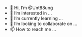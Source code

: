- 👋 Hi, I’m @Unt88ung
- 👀 I’m interested in ...
- 🌱 I’m currently learning ...
- 💞️ I’m looking to collaborate on ...
- 📫 How to reach me ...

<!---
Unt88ung/Unt88ung is a ✨ special ✨ repository because its `README.md` (this file) appears on your GitHub profile.
You can click the Preview link to take a look at your changes.
--->
